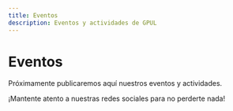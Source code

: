 ```yaml
---
title: Eventos
description: Eventos y actividades de GPUL
---
```


# Eventos

Próximamente publicaremos aquí nuestros eventos y actividades.

¡Mantente atento a nuestras redes sociales para no perderte nada! 